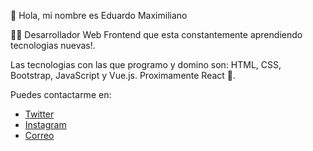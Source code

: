 👋 Hola, mi nombre es Eduardo Maximiliano

👨‍💻 Desarrollador Web Frontend que esta constantemente aprendiendo tecnologias nuevas!.

Las tecnologias con las que programo y domino son: HTML, CSS, Bootstrap, JavaScript y Vue.js. Proximamente React 👀.

Puedes contactarme en:
- [Twitter](https://twitter.com/Maximo_4ever)
- [Instagram](https://www.instagram.com/Maximo4ever)
- [Correo](htpps://maximilianocm06@gmail.com)
